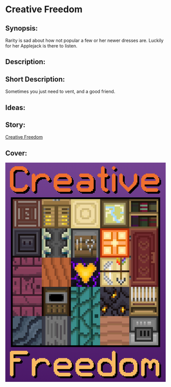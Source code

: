 # Creative Freedom

## Synopsis:
Rarity is sad about how not popular a few or her newer dresses are. Luckily for her Applejack is there to listen.

## Description:


## Short Description:
Sometimes you just need to vent, and a good friend.

## Ideas:


## Story:
[Creative Freedom](./creative-freedom.md)

## Cover:
![cover](./cover/cover-upscaled.png)